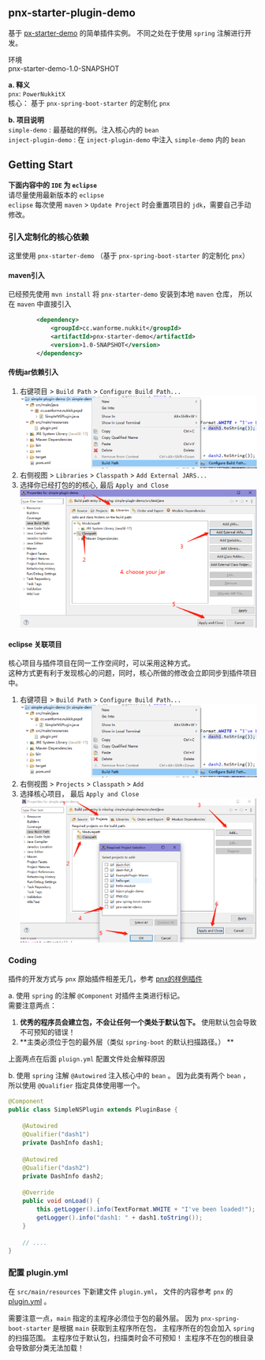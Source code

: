 ## pnx-starter-plugin-demo
基于 [px-starter-demo](https://github.com/WanneSimon/pnx-starter-demo) 的简单插件实例。
不同之处在于使用 `spring` 注解进行开发。 

环境  
pnx-starter-demo-1.0-SNAPSHOT  

**a. 释义**  
`pnx`: `PowerNukkitX`  
核心： 基于 `pnx-spring-boot-starter` 的定制化 `pnx`
  
**b. 项目说明**  
`simple-demo` : 最基础的样例。注入核心内的 `bean`   
`inject-plugin-demo` : 在 `inject-plugin-demo` 中注入 `simple-demo` 内的 `bean`

## Getting Start
**下面内容中的 `IDE` 为 `eclipse`**  
请尽量使用最新版本的 `eclipse`  
`eclipse` 每次使用 `maven` > `Update Project` 时会重置项目的 `jdk`，需要自己手动修改。

### 引入定制化的核心依赖
这里使用 `pnx-starter-demo` （基于 `pnx-spring-boot-starter` 的定制化 `pnx`）

#### maven引入
已经预先使用 `mvn install` 将 `pnx-starter-demo` 安装到本地 `maven` 仓库，
所以在 `maven` 中直接引入
```xml
        <dependency>
            <groupId>cc.wanforme.nukkit</groupId>
            <artifactId>pnx-starter-demo</artifactId>
            <version>1.0-SNAPSHOT</version>
        </dependency>
```
#### 传统jar依赖引入
1. 右键项目 > `Build Path` > `Configure Build Path...`  
   ![Project-BuildPath](imgs/Proejct-BuildPath.png)
2. 右侧视图 > `Libraries` > `Classpath` >  `Add External JARS...`
3. 选择你已经打包的的核心, 最后 `Apply and Close`  
   ![Project-Libraries](imgs/Proejct-Libraries.png)

#### eclipse 关联项目
核心项目与插件项目在同一工作空间时，可以采用这种方式。  
这种方式更有利于发现核心的问题，同时，核心所做的修改会立即同步到插件项目中。  
1. 右键项目 > `Build Path` > `Configure Build Path...`  
  ![Project-BuildPath](imgs/Proejct-BuildPath.png)
2. 右侧视图 > `Projects` > `Classpath` >  `Add` 
3. 选择核心项目， 最后 `Apply and Close`  
  ![Project-Projects](imgs/Project-Projects.bmp)

### Coding
插件的开发方式与 `pnx` 原始插件相差无几，参考 [pnx的样例插件](https://github.com/PowerNukkitX/ExamplePlugin-Maven/blob/master/src/main/java/cn/powernukkitx/exampleplugin/ExamplePlugin.java)  
  
a. 使用 `spring` 的注解 `@Component` 对插件主类进行标记。  
需要注意两点：  
  1. **优秀的程序员会建立包，不会让任何一个类处于默认包下。** 使用默认包会导致不可预知的错误！ 
  2. **主类必须位于包的最外层（类似 `spring-boot` 的默认扫描路径。） **  

上面两点在后面 `pluign.yml` 配置文件处会解释原因

b. 使用 `spring` 注解 `@Autowired` 注入核心中的 `bean` 。
因为此类有两个 `bean` ， 所以使用 `@Qualifier` 指定具体使用哪一个。

```java
@Component
public class SimpleNSPlugin extends PluginBase {

    @Autowired
    @Qualifier("dash1")
    private DashInfo dash1;

    @Autowired
    @Qualifier("dash2")
    private DashInfo dash2;

    @Override
    public void onLoad() {
        this.getLogger().info(TextFormat.WHITE + "I've been loaded!");
        getLogger().info("dash1: " + dash1.toString());
    }
    
    // ....
}
```

### 配置 plugin.yml 
在 `src/main/resources` 下新建文件  `plugin.yml`，
文件的内容参考 `pnx` 的 [plugin.yml](https://github.com/PowerNukkitX/ExamplePlugin-Maven/blob/master/src/main/resources/plugin.yml) 。
  
需要注意一点，`main` 指定的主程序必须位于包的最外层。
因为 `pnx-spring-boot-starter` 是根据 `main` 获取到主程序所在包， 主程序所在的包会加入 `spring` 的扫描范围。
主程序位于默认包，扫描类时会不可预知！
主程序不在包的根目录会导致部分类无法加载！
